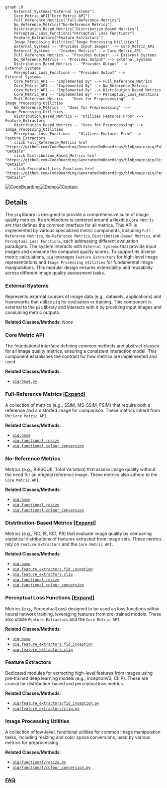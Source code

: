 ```mermaid
graph LR
    External_Systems["External Systems"]
    Core_Metric_API["Core Metric API"]
    Full_Reference_Metrics["Full-Reference Metrics"]
    No_Reference_Metrics["No-Reference Metrics"]
    Distribution_Based_Metrics["Distribution-Based Metrics"]
    Perceptual_Loss_Functions["Perceptual Loss Functions"]
    Feature_Extractors["Feature Extractors"]
    Image_Processing_Utilities["Image Processing Utilities"]
    External_Systems -- "Provides Input Images" --> Core_Metric_API
    External_Systems -- "Invokes Metrics" --> Core_Metric_API
    Full_Reference_Metrics -- "Provides Output" --> External_Systems
    No_Reference_Metrics -- "Provides Output" --> External_Systems
    Distribution_Based_Metrics -- "Provides Output" --> External_Systems
    Perceptual_Loss_Functions -- "Provides Output" --> External_Systems
    Core_Metric_API -- "Implemented By" --> Full_Reference_Metrics
    Core_Metric_API -- "Implemented By" --> No_Reference_Metrics
    Core_Metric_API -- "Implemented By" --> Distribution_Based_Metrics
    Core_Metric_API -- "Implemented By" --> Perceptual_Loss_Functions
    Full_Reference_Metrics -- "Uses for Preprocessing" --> Image_Processing_Utilities
    No_Reference_Metrics -- "Uses for Preprocessing" --> Image_Processing_Utilities
    Distribution_Based_Metrics -- "Utilizes Features From" --> Feature_Extractors
    Distribution_Based_Metrics -- "Uses for Preprocessing" --> Image_Processing_Utilities
    Perceptual_Loss_Functions -- "Utilizes Features From" --> Feature_Extractors
    click Full_Reference_Metrics href "https://github.com/CodeBoarding/GeneratedOnBoardings/blob/main/piq/Full_Reference_Metrics.md" "Details"
    click Distribution_Based_Metrics href "https://github.com/CodeBoarding/GeneratedOnBoardings/blob/main/piq/Distribution_Based_Metrics.md" "Details"
    click Perceptual_Loss_Functions href "https://github.com/CodeBoarding/GeneratedOnBoardings/blob/main/piq/Perceptual_Loss_Functions.md" "Details"
```

[![CodeBoarding](https://img.shields.io/badge/Generated%20by-CodeBoarding-9cf?style=flat-square)](https://github.com/CodeBoarding/GeneratedOnBoardings)[![Demo](https://img.shields.io/badge/Try%20our-Demo-blue?style=flat-square)](https://www.codeboarding.org/demo)[![Contact](https://img.shields.io/badge/Contact%20us%20-%20contact@codeboarding.org-lightgrey?style=flat-square)](mailto:contact@codeboarding.org)

## Details

The `piq` library is designed to provide a comprehensive suite of image quality metrics. Its architecture is centered around a flexible `Core Metric API` that defines the common interface for all metrics. This API is implemented by various specialized metric components, including `Full-Reference Metrics`, `No-Reference Metrics`, `Distribution-Based Metrics`, and `Perceptual Loss Functions`, each addressing different evaluation paradigms. The system interacts with `External Systems` that provide input images and consume the computed quality scores. To support its diverse metric calculations, `piq` leverages `Feature Extractors` for high-level image representations and `Image Processing Utilities` for fundamental image manipulations. This modular design ensures extensibility and reusability across different image quality assessment tasks.

### External Systems
Represents external sources of image data (e.g., datasets, applications) and frameworks that utilize `piq` for evaluation or training. This component is external to the `piq` library and interacts with it by providing input images and consuming metric outputs.


**Related Classes/Methods**: _None_

### Core Metric API
The foundational interface defining common methods and abstract classes for all image quality metrics, ensuring a consistent interaction model. This component establishes the contract for how metrics are implemented and used.


**Related Classes/Methods**:

- <a href="https://github.com/photosynthesis-team/piq/blob/master/piq/base.py" target="_blank" rel="noopener noreferrer">`piq/base.py`</a>


### Full-Reference Metrics [[Expand]](./Full_Reference_Metrics.md)
A collection of metrics (e.g., SSIM, MS-SSIM, FSIM) that require both a reference and a distorted image for comparison. These metrics inherit from the `Core Metric API`.


**Related Classes/Methods**:

- <a href="https://github.com/photosynthesis-team/piq/blob/master/piq/base.py" target="_blank" rel="noopener noreferrer">`piq.base`</a>
- <a href="https://github.com/photosynthesis-team/piq/blob/master/piq/functional/resize.py" target="_blank" rel="noopener noreferrer">`piq.functional.resize`</a>
- <a href="https://github.com/photosynthesis-team/piq/blob/master/piq/functional/colour_conversion.py" target="_blank" rel="noopener noreferrer">`piq.functional.colour_conversion`</a>


### No-Reference Metrics
Metrics (e.g., BRISQUE, Total Variation) that assess image quality without the need for an original reference image. These metrics also adhere to the `Core Metric API`.


**Related Classes/Methods**:

- <a href="https://github.com/photosynthesis-team/piq/blob/master/piq/base.py" target="_blank" rel="noopener noreferrer">`piq.base`</a>
- <a href="https://github.com/photosynthesis-team/piq/blob/master/piq/functional/resize.py" target="_blank" rel="noopener noreferrer">`piq.functional.resize`</a>
- <a href="https://github.com/photosynthesis-team/piq/blob/master/piq/functional/colour_conversion.py" target="_blank" rel="noopener noreferrer">`piq.functional.colour_conversion`</a>


### Distribution-Based Metrics [[Expand]](./Distribution_Based_Metrics.md)
Metrics (e.g., FID, IS, KID, PR) that evaluate image quality by comparing statistical distributions of features extracted from image sets. These metrics rely on `Feature Extractors` and the `Core Metric API`.


**Related Classes/Methods**:

- <a href="https://github.com/photosynthesis-team/piq/blob/master/piq/base.py" target="_blank" rel="noopener noreferrer">`piq.base`</a>
- <a href="https://github.com/photosynthesis-team/piq/blob/master/piq/feature_extractors/fid_inception.py" target="_blank" rel="noopener noreferrer">`piq.feature_extractors.fid_inception`</a>
- <a href="https://github.com/photosynthesis-team/piq/blob/master/piq/feature_extractors/clip.py" target="_blank" rel="noopener noreferrer">`piq.feature_extractors.clip`</a>
- <a href="https://github.com/photosynthesis-team/piq/blob/master/piq/functional/resize.py" target="_blank" rel="noopener noreferrer">`piq.functional.resize`</a>
- <a href="https://github.com/photosynthesis-team/piq/blob/master/piq/functional/colour_conversion.py" target="_blank" rel="noopener noreferrer">`piq.functional.colour_conversion`</a>


### Perceptual Loss Functions [[Expand]](./Perceptual_Loss_Functions.md)
Metrics (e.g., PerceptualLoss) designed to be used as loss functions within neural network training, leveraging features from pre-trained models. These also utilize `Feature Extractors` and the `Core Metric API`.


**Related Classes/Methods**:

- <a href="https://github.com/photosynthesis-team/piq/blob/master/piq/base.py" target="_blank" rel="noopener noreferrer">`piq.base`</a>
- <a href="https://github.com/photosynthesis-team/piq/blob/master/piq/feature_extractors/fid_inception.py" target="_blank" rel="noopener noreferrer">`piq.feature_extractors.fid_inception`</a>
- <a href="https://github.com/photosynthesis-team/piq/blob/master/piq/feature_extractors/clip.py" target="_blank" rel="noopener noreferrer">`piq.feature_extractors.clip`</a>


### Feature Extractors
Dedicated modules for extracting high-level features from images using pre-trained deep learning models (e.g., InceptionV3, CLIP). These are crucial for distribution-based and perceptual loss metrics.


**Related Classes/Methods**:

- <a href="https://github.com/photosynthesis-team/piq/blob/master/piq/feature_extractors/fid_inception.py" target="_blank" rel="noopener noreferrer">`piq/feature_extractors/fid_inception.py`</a>
- <a href="https://github.com/photosynthesis-team/piq/blob/master/piq/feature_extractors/clip.py" target="_blank" rel="noopener noreferrer">`piq/feature_extractors/clip.py`</a>


### Image Processing Utilities
A collection of low-level, functional utilities for common image manipulation tasks, including resizing and color space conversions, used by various metrics for preprocessing.


**Related Classes/Methods**:

- <a href="https://github.com/photosynthesis-team/piq/blob/master/piq/functional/resize.py" target="_blank" rel="noopener noreferrer">`piq/functional/resize.py`</a>
- <a href="https://github.com/photosynthesis-team/piq/blob/master/piq/functional/colour_conversion.py" target="_blank" rel="noopener noreferrer">`piq/functional/colour_conversion.py`</a>




### [FAQ](https://github.com/CodeBoarding/GeneratedOnBoardings/tree/main?tab=readme-ov-file#faq)